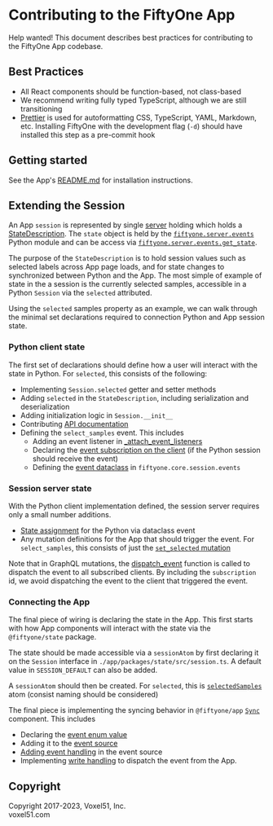 # Contributing to the FiftyOne App

Help wanted! This document describes best practices for contributing to the
FiftyOne App codebase.

## Best Practices

-   All React components should be function-based, not class-based
-   We recommend writing fully typed TypeScript, although we are still
    transitioning
-   [Prettier](https://prettier.io/) is used for autoformatting CSS,
    TypeScript, YAML, Markdown, etc. Installing FiftyOne with the development
    flag (`-d`) should have installed this step as a pre-commit hook

## Getting started

See the App's [README.md](README.md) for installation instructions.

## Extending the Session

An App `session` is represented by single [server](../fiftyone/server/main.py)
holding which holds a [StateDescription](../fiftyone/core/state.py). The
`state` object is held by the
[`fiftyone.server.events`](../fiftyone.server.events.py) Python module and can
be access via
[`fiftyone.server.events.get_state`](../fiftyone.server.events.py).

The purpose of the `StateDescription` is to hold session values such as
selected labels across App page loads, and for state changes to synchronized
between Python and the App. The most simple of example of state in the a
session is the currently selected samples, accessible in a Python `Session` via
the `selected` attributed.

Using the `selected` samples property as an example, we can walk through the
minimal set declarations required to connection Python and App session state.

### Python client state

The first set of declarations should define how a user will interact with the
state in Python. For `selected`, this consists of the following:

-   Implementing `Session.selected` getter and setter methods
-   Adding `selected` in the `StateDescription`, including serialization and
    deserialization
-   Adding initialization logic in `Session.__init__`
-   Contributing
    [API documentation](https://docs.voxel51.com/api/fiftyone.core.session.html)
-   Defining the `select_samples` event. This includes
    -   Adding an event listener in
        [\_attach_event_listeners](https://github.com/voxel51/fiftyone/blob/9502b4c9d948791fadbe55096c2a2a8605db795c/fiftyone/core/session/session.py#L1123)
    -   Declaring the
        [event subscription on the client](https://github.com/voxel51/fiftyone/blob/9502b4c9d948791fadbe55096c2a2a8605db795c/fiftyone/core/session/client.py#L94)
        (if the Python session should receive the event)
    -   Defining the
        [event dataclass](https://github.com/voxel51/fiftyone/blob/9502b4c9d948791fadbe55096c2a2a8605db795c/fiftyone/core/session/events.py#L143)
        in `fiftyone.core.session.events`

### Session server state

With the Python client implementation defined, the session server requires only
a small number additions.

-   [State assignment](https://github.com/voxel51/fiftyone/blob/9502b4c9d948791fadbe55096c2a2a8605db795c/fiftyone/server/events.py#L72)
    for the Python via dataclass event
-   Any mutation definitions for the App that should trigger the event. For
    `select_samples`, this consists of just the
    [`set_selected` mutation](https://github.com/voxel51/fiftyone/blob/9502b4c9d948791fadbe55096c2a2a8605db795c/fiftyone/server/mutation.py#L131)

Note that in GraphQL mutations, the
[dispatch_event](https://github.com/voxel51/fiftyone/blob/9502b4c9d948791fadbe55096c2a2a8605db795c/fiftyone/server/events.py#L55)
function is called to dispatch the event to all subscribed clients. By
including the `subscription` id, we avoid dispatching the event to the client
that triggered the event.

### Connecting the App

The final piece of wiring is declaring the state in the App. This first starts
with how App components will interact with the state via the `@fiftyone/state`
package.

The state should be made accessible via a `sessionAtom` by first declaring it
on the `Session` interface in `./app/packages/state/src/session.ts`. A default
value in `SESSION_DEFAULT` can also be added.

A `sessionAtom` should then be created. For `selected`, this is
[`selectedSamples`](https://github.com/voxel51/fiftyone/blob/9502b4c9d948791fadbe55096c2a2a8605db795c/app/packages/state/src/recoil/atoms.ts#L199)
atom (consist naming should be considered)

The final piece is implementing the syncing behavior in `@fiftyone/app`
[`Sync`](https://github.com/voxel51/fiftyone/blob/routing/app/packages/app/src/Sync.tsx)
component. This includes

-   Declaring the
    [event enum value](https://github.com/voxel51/fiftyone/blob/9502b4c9d948791fadbe55096c2a2a8605db795c/app/packages/app/src/Sync.tsx#L48)
-   Adding it to the
    [event source](https://github.com/voxel51/fiftyone/blob/9502b4c9d948791fadbe55096c2a2a8605db795c/app/packages/app/src/Sync.tsx#L189)
-   [Adding event handling](https://github.com/voxel51/fiftyone/blob/9502b4c9d948791fadbe55096c2a2a8605db795c/app/packages/app/src/Sync.tsx#L130)
    in the event source
-   Implementing
    [write handling](https://github.com/voxel51/fiftyone/blob/9502b4c9d948791fadbe55096c2a2a8605db795c/app/packages/app/src/Sync.tsx#L444)
    to dispatch the event from the App.

## Copyright

Copyright 2017-2023, Voxel51, Inc.<br> voxel51.com
